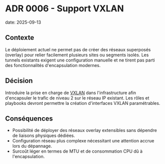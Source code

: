 # ADR 0006 - Support VXLAN

date: 2025-09-13

## Contexte
Le déploiement actuel ne permet pas de créer des réseaux superposés (overlay) pour relier facilement plusieurs sites ou segments isolés. Les tunnels existants exigent une configuration manuelle et ne tirent pas parti des fonctionnalités d'encapsulation modernes.

## Décision
Introduire la prise en charge de [VXLAN](https://datatracker.ietf.org/doc/html/rfc7348) dans l'infrastructure afin d'encapsuler le trafic de niveau 2 sur le réseau IP existant. Les rôles et playbooks devront permettre la création d'interfaces VXLAN paramétrables.

## Conséquences
- Possibilité de déployer des réseaux overlay extensibles sans dépendre de liaisons physiques dédiées.
- Configuration réseau plus complexe nécessitant une attention accrue lors du dépannage.
- Surcoût léger en termes de MTU et de consommation CPU dû à l'encapsulation.

